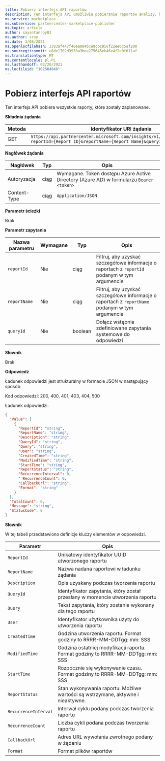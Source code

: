 ```yaml
---
title: Pobierz interfejs API raportów
description: Ten interfejs API umożliwia pobieranie raportów analizy, które zostały zaplanowane w centrum partnerskim.
ms.service: marketplace
ms.subservice: partnercenter-marketplace-publisher
ms.topic: article
author: sayantanroy83
ms.author: sroy
ms.date: 3/08/2021
ms.openlocfilehash: 3383af447f40ea984bce9cbc956f22ee6c5af200
ms.sourcegitcommit: e6de1702d3958a3bea275645eb46e4f2e0f011af
ms.translationtype: MT
ms.contentlocale: pl-PL
ms.lasthandoff: 03/20/2021
ms.locfileid: "102584048"
---
```

# <a name="get-report-api"></a>Pobierz interfejs API raportów

Ten interfejs API pobiera wszystkie raporty, które zostały zaplanowane.

**Składnia żądania**

| **Metoda** | **Identyfikator URI żądania** |
| --- | --- |
| GET | `https://api.partnercenter.microsoft.com/insights/v1/cmp/ScheduledReport?reportId={Report ID}&reportName={Report Name}&queryId={Query ID} ` |

**Nagłówek żądania**

| **Nagłówek** | **Typ** | **Opis** |
| --- | --- | --- |
| Autoryzacja | ciąg | Wymagane. Token dostępu Azure Active Directory (Azure AD) w formularzu `Bearer <token>` |
| Content-Type | ciąg | `Application/JSON` |

**Parametr ścieżki**

Brak

**Parametr zapytania**

| **Nazwa parametru** | **Wymagane** | **Typ** | **Opis** |
| --- | --- | --- | --- |
| `reportId` | Nie | ciąg | Filtruj, aby uzyskać szczegółowe informacje o raportach z `reportId` podanym w tym argumencie |
| `reportName` | Nie | ciąg | Filtruj, aby uzyskać szczegółowe informacje o raportach z `reportName` podanym w tym argumencie |
| `queryId` | Nie | boolean | Dołącz wstępnie zdefiniowane zapytania systemowe do odpowiedzi |

**Słownik**

Brak

**Odpowiedź**

Ładunek odpowiedzi jest strukturalny w formacie JSON w następujący sposób:

Kod odpowiedzi: 200, 400, 401, 403, 404, 500

Ładunek odpowiedzi:

```json
{
  "Value": [
    {
      "ReportId": "string",
      "ReportName": "string",
      "Description": "string",
      "QueryId": "string",
      "Query": "string",
      "User": "string",
      "CreatedTime": "string",
      "ModifiedTime": "string",
      "StartTime": "string",
      "ReportStatus": "string",
      "RecurrenceInterval": 0,
      " RecurrenceCount": 0,
      "CallbackUrl": "string",
      "Format": "string"
    }
  ],
  "TotalCount": 0,
  "Message": "string",
  "StatusCode": 0
}
```

**Słownik**

W tej tabeli przedstawiono definicje kluczy elementów w odpowiedzi.

| **Parametr** | **Opis** |
| --- | --- |
| `ReportId` | Unikatowy identyfikator UUID utworzonego raportu |
| `ReportName` | Nazwa nadana raportowi w ładunku żądania |
| `Description` | Opis uzyskany podczas tworzenia raportu |
| `QueryId` | Identyfikator zapytania, który został przesłany w momencie utworzenia raportu |
| `Query` | Tekst zapytania, który zostanie wykonany dla tego raportu |
| `User` | Identyfikator użytkownika użyty do utworzenia raportu |
| `CreatedTime` | Godzina utworzenia raportu. Format godziny to RRRR-MM-DDTgg: mm: SSS |
| `ModifiedTime` | Godzina ostatniej modyfikacji raportu. Format godziny to RRRR-MM-DDTgg: mm: SSS |
| `StartTime` | Rozpocznie się wykonywanie czasu. Format godziny to RRRR-MM-DDTgg: mm: SSS |
| `ReportStatus` | Stan wykonywania raportu. Możliwe wartości są wstrzymane, aktywne i nieaktywne. |
| `RecurrenceInterval` | Interwał cyklu podany podczas tworzenia raportu |
| `RecurrenceCount` | Liczba cykli podana podczas tworzenia raportu |
| `CallbackUrl` | Adres URL wywołania zwrotnego podany w żądaniu |
| `Format` | Format plików raportów |
